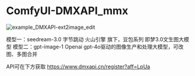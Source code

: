 # ComfyUI-DMXAPI_mmx
![example_DMXAPI-ext2image_edit](https://github.com/user-attachments/assets/1526d478-3e7a-40ef-84ea-cf0b345263d4)

模型一：seedream-3.0
字节跳动 火山引擎 旗下，豆包系列 即梦3.0文生图大模型
模型二：gpt-image-1
Openai gpt-4o驱动的图像生产和处理大模型，可改图、多图合并

API可在下方获取
https://www.dmxapi.cn/register?aff=LpUa
